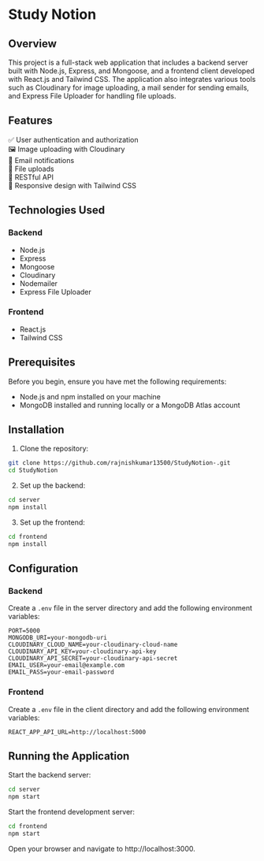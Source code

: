 # Study Notion

## Overview
This project is a full-stack web application that includes a backend server built with Node.js, Express, and Mongoose, and a frontend client developed with React.js and Tailwind CSS. The application also integrates various tools such as Cloudinary for image uploading, a mail sender for sending emails, and Express File Uploader for handling file uploads.

## Features
✅ User authentication and authorization  
🖼️ Image uploading with Cloudinary  
📧 Email notifications  
📁 File uploads  
🔄 RESTful API  
📱 Responsive design with Tailwind CSS  

## Technologies Used

### Backend
- Node.js
- Express
- Mongoose
- Cloudinary
- Nodemailer
- Express File Uploader

### Frontend
- React.js
- Tailwind CSS

## Prerequisites
Before you begin, ensure you have met the following requirements:
- Node.js and npm installed on your machine
- MongoDB installed and running locally or a MongoDB Atlas account

## Installation

1. Clone the repository:
```bash
git clone https://github.com/rajnishkumar13500/StudyNotion-.git
cd StudyNotion
```

2. Set up the backend:
```bash
cd server
npm install
```

3. Set up the frontend:
```bash
cd frontend
npm install
```

## Configuration

### Backend
Create a `.env` file in the server directory and add the following environment variables:

```env
PORT=5000
MONGODB_URI=your-mongodb-uri
CLOUDINARY_CLOUD_NAME=your-cloudinary-cloud-name
CLOUDINARY_API_KEY=your-cloudinary-api-key
CLOUDINARY_API_SECRET=your-cloudinary-api-secret
EMAIL_USER=your-email@example.com
EMAIL_PASS=your-email-password
```

### Frontend
Create a `.env` file in the client directory and add the following environment variables:
```env
REACT_APP_API_URL=http://localhost:5000
```

## Running the Application

Start the backend server:
```bash
cd server
npm start
```

Start the frontend development server:
```bash
cd frontend
npm start
```

Open your browser and navigate to http://localhost:3000.

